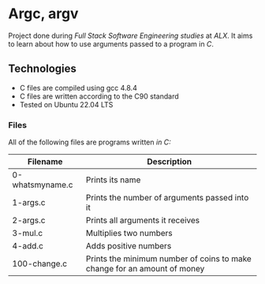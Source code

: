 # Argc, argv

Project done during *Full Stack Software Engineering studies* at *ALX*. It aims to learn about how to use arguments passed to a program in *C*.

## Technologies
* C files are compiled using gcc 4.8.4
* C files are written according to the C90 standard
* Tested on Ubuntu 22.04 LTS

### Files
All of the following files are programs written *in C:*

| Filename | 	Description |
| ------------- | ------------- |
| 0-whatsmyname.c | 	Prints its name |
| 1-args.c | 	Prints the number of arguments passed into it |
| 2-args.c | 	Prints all arguments it receives |
| 3-mul.c | 	Multiplies two numbers |
| 4-add.c | 	Adds positive numbers |
| 100-change.c | 	Prints the minimum number of coins to make change for an amount of money |

